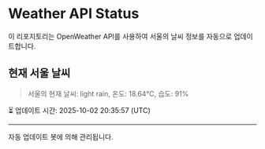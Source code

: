 
# Weather API Status

이 리포지토리는 OpenWeather API를 사용하여 서울의 날씨 정보를 자동으로 업데이트합니다.

## 현재 서울 날씨
> 서울의 현재 날씨: light rain, 온도: 18.64°C, 습도: 91%

⏳ 업데이트 시간: 2025-10-02 20:35:57 (UTC)

---
자동 업데이트 봇에 의해 관리됩니다.
